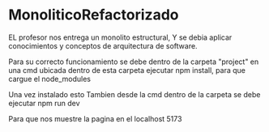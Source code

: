 # MonoliticoRefactorizado
EL profesor nos entrega un monolito estructural, Y se debia aplicar conocimientos y conceptos de arquitectura de software.

Para su correcto funcionamiento se debe dentro de la carpeta "project" en una cmd ubicada dentro de esta carpeta ejecutar 
npm install, para que cargue el node_modules

Una vez instalado esto
Tambien desde la cmd dentro de la carpeta se debe ejecutar
npm run dev

Para que nos muestre la pagina en el localhost 5173
